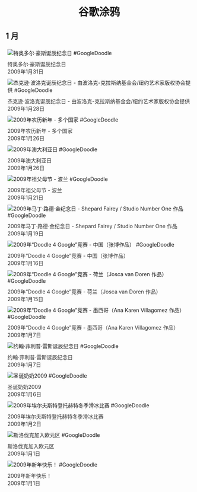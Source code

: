 
<h1 align="center"> 谷歌涂鸦 </h1>




## 1 月

<div class="image">


<img src="https:https://lh3.googleusercontent.com/1U126v6sUmYQKCvmEvtFnYw0p6f-2tBQNbxKen_xY1f3ATOEBmjKHBBzGbX1hhtfDBluXyubI92swovMCwLzbwUZPY1E84E9q7we_p3Z1A=s660" alt="特奥多尔·豪斯诞辰纪念日 #GoogleDoodle" style="margin: 5px"/>
<div class="info" style="font-size: 14px; color:#333333; margin:5px"><div class="title">特奥多尔·豪斯诞辰纪念日</div><div class="date">2009年1月31日</div></div>

<img src="https:https://lh3.googleusercontent.com/jHUDinnevG6pxQu6hLdIp65EjVTREV9ZVCWJzZY5y1YthcJKYSY51S03B1bflVYIXjiz52D69YA5XASsSeMzhh8Y9zuj7PVGBFaZpNAY=s660" alt="杰克逊·波洛克诞辰纪念日 - 由波洛克-克拉斯纳基金会/纽约艺术家版权协会提供 #GoogleDoodle" style="margin: 5px"/>
<div class="info" style="font-size: 14px; color:#333333; margin:5px"><div class="title">杰克逊·波洛克诞辰纪念日 - 由波洛克-克拉斯纳基金会/纽约艺术家版权协会提供</div><div class="date">2009年1月28日</div></div>

<img src="https:https://lh3.googleusercontent.com/nMGa8QuRB6V3SXhkovw8Wqv3fBlFEqtecOWsdzWMPdaMOPC5ZE1IfpN78u7skONQoOUHS8oHeU1zI6N3jtRXXDSyebs0-lZU3BDHSpcu=s660" alt="2009年农历新年 - 多个国家 #GoogleDoodle" style="margin: 5px"/>
<div class="info" style="font-size: 14px; color:#333333; margin:5px"><div class="title">2009年农历新年 - 多个国家</div><div class="date">2009年1月26日</div></div>

<img src="https:https://lh3.googleusercontent.com/kchs7abDeuBAGb-Z6b9SBJ30T-Jc9uuUrefb6TN-xml4wvtPvTX5O7vHpJFst_aQdw0kp2-1PUUbU_jNl5KMGOih1ixRbu5A6IgkwAiZ=s660" alt="2009年澳大利亚日 #GoogleDoodle" style="margin: 5px"/>
<div class="info" style="font-size: 14px; color:#333333; margin:5px"><div class="title">2009年澳大利亚日</div><div class="date">2009年1月26日</div></div>

<img src="https:https://lh3.googleusercontent.com/nLGm1q6kvjgWXoiwjPxHJKikugeRpSxDTl-HS0nCAuPWVPp_ykiQrGVhKcPcLHz6A_QIgC_ja5mXFAr-605qMIYtq5VPsi8TrkJAfZH6=s660" alt="2009年祖父母节 - 波兰 #GoogleDoodle" style="margin: 5px"/>
<div class="info" style="font-size: 14px; color:#333333; margin:5px"><div class="title">2009年祖父母节 - 波兰</div><div class="date">2009年1月21日</div></div>

<img src="https://www.google.com/logos/2009/mlk09.gif" alt="2009年马丁·路德·金纪念日 - Shepard Fairey / Studio Number One 作品 #GoogleDoodle" style="margin: 5px"/>
<div class="info" style="font-size: 14px; color:#333333; margin:5px"><div class="title">2009年马丁·路德·金纪念日 - Shepard Fairey / Studio Number One 作品</div><div class="date">2009年1月19日</div></div>

<img src="https://www.google.com/logos/2009/cn_doodle4google09v.gif" alt="2009年“Doodle 4 Google”竞赛 - 中国（张博作品） #GoogleDoodle" style="margin: 5px"/>
<div class="info" style="font-size: 14px; color:#333333; margin:5px"><div class="title">2009年“Doodle 4 Google”竞赛 - 中国（张博作品）</div><div class="date">2009年1月16日</div></div>

<img src="https:https://lh3.googleusercontent.com/7UtA_BBXtN8PjlU8yBk1GtZJKMGUfka2oQ57buvULNGjv9V-XKrhMg6MaufYGySeeczSB06MhotEHgJax2lenI-JYH4Dj4RckPN2Ld9M=s660" alt="2009年“Doodle 4 Google”竞赛 - 荷兰（Josca van Doren 作品） #GoogleDoodle" style="margin: 5px"/>
<div class="info" style="font-size: 14px; color:#333333; margin:5px"><div class="title">2009年“Doodle 4 Google”竞赛 - 荷兰（Josca van Doren 作品）</div><div class="date">2009年1月15日</div></div>

<img src="https://www.google.com/logos/2009/d4gmexico08.gif" alt="2009年“Doodle 4 Google”竞赛 - 墨西哥（Ana Karen Villagomez 作品） #GoogleDoodle" style="margin: 5px"/>
<div class="info" style="font-size: 14px; color:#333333; margin:5px"><div class="title">2009年“Doodle 4 Google”竞赛 - 墨西哥（Ana Karen Villagomez 作品）</div><div class="date">2009年1月7日</div></div>

<img src="https:https://lh3.googleusercontent.com/5W4jS7iNRo-ZgeiFWTOXmbAQnNjExX2QWgiStTAKIQnvnaomAdRqwe2anEY6MHXg5pzVe_Ax0P1QIaG2M8n9RKxRxYRNSAb4QvgEUiM=s660" alt="约翰·菲利普·雷斯诞辰纪念日 #GoogleDoodle" style="margin: 5px"/>
<div class="info" style="font-size: 14px; color:#333333; margin:5px"><div class="title">约翰·菲利普·雷斯诞辰纪念日</div><div class="date">2009年1月7日</div></div>

<img src="https:https://lh3.googleusercontent.com/P3aQPXU6u-HIeH3Bv6oL_ibWBCgwqt9125-LvO49gc5qZ0udVHIsYDAX5k5Dabgyy7AzfWNHH0dbp_ODtKQPTU7tFqqmlVC0enR5u0IL=s660" alt="圣诞奶奶2009 #GoogleDoodle" style="margin: 5px"/>
<div class="info" style="font-size: 14px; color:#333333; margin:5px"><div class="title">圣诞奶奶2009</div><div class="date">2009年1月6日</div></div>

<img src="https:https://lh3.googleusercontent.com/Ps6GctrFDDNz0HAdD0LkRMeIjVytYtZ6WMZQZhsCPxid78TF7LKkYYDM0Bj2bqZS5kHrWUd9kolfDVKS7yfuP-jkPS6WtwHJpb8h0OQJCw=s660" alt="2009年埃尔夫斯特登托赫特冬季滑冰比赛 #GoogleDoodle" style="margin: 5px"/>
<div class="info" style="font-size: 14px; color:#333333; margin:5px"><div class="title">2009年埃尔夫斯特登托赫特冬季滑冰比赛</div><div class="date">2009年1月2日</div></div>

<img src="https:https://lh3.googleusercontent.com/wgo9rRLggidxxZwyJjkKwImjlamNiPL7vfpDaOOmyP9TdGTmvpYNh2tq6wk56yCAeoTbrmvKJTbdUZHe9B83fbMaZjIXFKhpLDizoRa5=s660" alt="斯洛伐克加入欧元区 #GoogleDoodle" style="margin: 5px"/>
<div class="info" style="font-size: 14px; color:#333333; margin:5px"><div class="title">斯洛伐克加入欧元区</div><div class="date">2009年1月1日</div></div>

<img src="https:https://lh3.googleusercontent.com/iuRfebOfC7oxq-WxTxDkc01aPdqNdp1AVdFSt61q-qgafauWASCiEHtAPivPsno3TiWg417LJx6_mNvUBaoueY5uUIJlaXBk4AkpZ7UY=s660" alt="2009年新年快乐！ #GoogleDoodle" style="margin: 5px"/>
<div class="info" style="font-size: 14px; color:#333333; margin:5px"><div class="title">2009年新年快乐！</div><div class="date">2009年1月1日</div></div>

</div>








